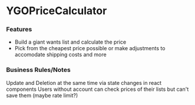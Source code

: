 # YGOPriceCalculator

### Features

- Build a giant wants list and calculate the price
- Pick from the cheapest price possible or make adjustments to accomodate shipping costs and more

### Business Rules/Notes
Update and Deletion at the same time via state changes in react components
Users without account can check prices of their lists but can't save them (maybe rate limit?)